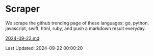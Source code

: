 # Scraper

We scrape the github trending page of these languages: go, python, javascript, swift, html, ruby, and push a markdown result everyday.

[2024-09-22.md](https://github.com/henson/Scraper/blob/master/2024-09-22.md)

Last Updated: 2024-09-22 00:00:20